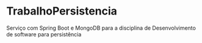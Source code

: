 # TrabalhoPersistencia
Serviço com Spring Boot e MongoDB para a disciplina de Desenvolvimento de software para persistência
